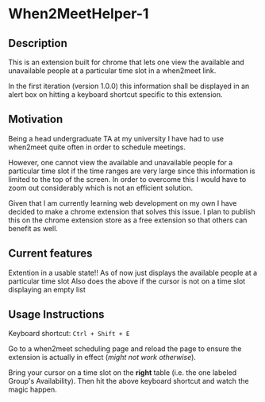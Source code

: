 # When2MeetHelper-1

## Description

This is an extension built for chrome that lets one view the available and unavailable people at a particular time slot in a when2meet link.

In the first iteration (version 1.0.0) this information shall be displayed in an alert box on hitting a keyboard shortcut specific to this extension.

## Motivation

Being a  head undergraduate TA at my university I have had to use when2meet quite often in order to schedule meetings. 

However, one cannot view the available and unavailable people for a particular time slot if the time ranges are very large since this information is limited to the top of the screen. In order to overcome this I would have to zoom out considerably which is not an efficient solution. 

Given that I am currently learning web development on my own I have decided to make a chrome extension that solves this issue. I plan to publish this on the chrome extension store as a free extension so that others can benefit as well.

## Current features

Extention in a usable state!!
As of now just displays the available people at a particular time slot
Also does the above if the cursor is not on a time slot displaying an empty list

## Usage Instructions

Keyboard shortcut: `Ctrl + Shift + E`

Go to a when2meet scheduling page and reload the page to ensure the extension is actually in effect (_might not work otherwise_).

Bring your cursor on a time slot on the **right** table (i.e. the one labeled Group's Availability). Then hit the above keyboard shortcut and watch the magic happen.